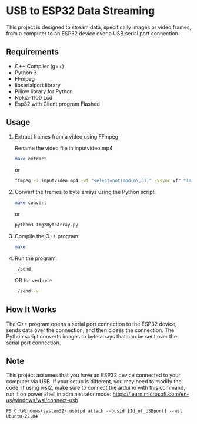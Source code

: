 # USB to ESP32 Data Streaming

This project is designed to stream data, specifically images or video frames, from a computer to an ESP32 device over a USB serial port connection. 

## Requirements

- C++ Compiler (g++)
- Python 3
- FFmpeg
- libserialport library
- Pillow library for Python
- Nokia-1100 Lcd
- Esp32 with Client program Flashed

## Usage

1. Extract frames from a video using FFmpeg:

    Rename the video file in inputvideo.mp4

    ```bash
    make extract
    ```
    or
    ```bash
    ffmpeg -i inputvideo.mp4 -vf "select=not(mod(n\,3))" -vsync vfr "images/output_%03d.png"
    ```

2. Convert the frames to byte arrays using the Python script:

    ```bash
    make convert
    ```
    or

    ```bash
    python3 Img2ByteArray.py
    ```
    

3. Compile the C++ program:

    ```bash
    make
    ```

4. Run the program:

    ```bash
    ./send
    ```
    OR for verbose
    ```bash
    ./send -v
    ```

## How It Works

The C++ program opens a serial port connection to the ESP32 device, sends data over the connection, and then closes the connection. The Python script converts images to byte arrays that can be sent over the serial port connection.

## Note

This project assumes that you have an ESP32 device connected to your computer via USB. If your setup is different, you may need to modify the code.
If using wsl2, make sure to connect the arduino with this command, run it on power shell in administrator mode:
https://learn.microsoft.com/en-us/windows/wsl/connect-usb


    PS C:\Windows\system32> usbipd attach --busid [Id_of_USBport] --wsl Ubuntu-22.04
    